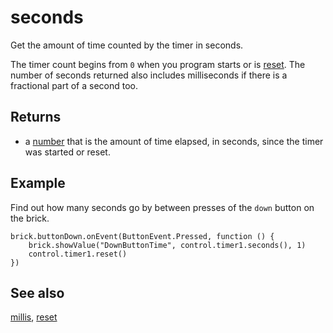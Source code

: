 # seconds

Get the amount of time counted by the timer in seconds.

The timer count begins from `0` when you program starts or is [reset](/reference/control/timer/reset). The number of seconds returned also includes milliseconds if there is a fractional part of a second too.

## Returns

* a [number](/types/number) that is the amount of time elapsed, in seconds, since the timer was started or reset.

## Example

Find out how many seconds go by between presses of the `down` button on the brick.

```blocks
brick.buttonDown.onEvent(ButtonEvent.Pressed, function () {
    brick.showValue("DownButtonTime", control.timer1.seconds(), 1)
    control.timer1.reset()
})
```

## See also

[millis](/reference/control/timer/millis), [reset](/reference/control/timer/reset)

